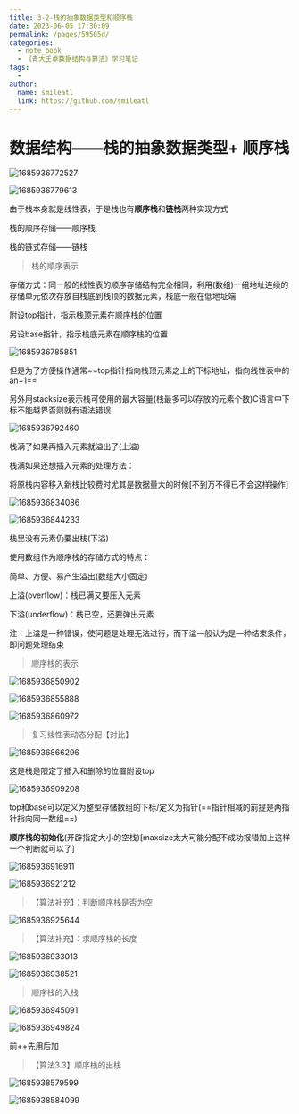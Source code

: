 ```yaml
---
title: 3-2-栈的抽象数据类型和顺序栈
date: 2023-06-05 17:30:09
permalink: /pages/59505d/
categories:
  - note_book
  - 《青大王卓数据结构与算法》学习笔记
tags:
  - 
author: 
  name: smileatl
  link: https://github.com/smileatl
---
```

数据结构——栈的抽象数据类型+ 顺序栈
===================

  

![1685936772527](/assets/1685936772527.png)

![1685936779613](/assets/1685936779613.png)

由于栈本身就是线性表，于是栈也有**顺序栈**和**链栈**两种实现方式

栈的顺序存储——顺序栈

栈的链式存储——链栈

> 栈的顺序表示

存储方式：同一般的线性表的顺序存储结构完全相同，利用(数组)一组地址连续的存储单元依次存放自栈底到栈顶的数据元素，栈底一般在低地址端

附设top指针，指示栈顶元素在顺序栈的位置

另设base指针，指示栈底元素在顺序栈的位置

![1685936785851](/assets/1685936785851.png)

但是为了方便操作通常==top指针指向栈顶元素之上的下标地址，指向线性表中的an+1==

另外用stacksize表示栈可使用的最大容量(栈最多可以存放的元素个数)C语言中下标不能越界否则就有语法错误

  

![1685936792460](/assets/1685936792460.png)

栈满了如果再插入元素就溢出了(上溢)

栈满如果还想插入元素的处理方法：

将原栈内容移入新栈比较费时尤其是数据量大的时候\[不到万不得已不会这样操作\]

  

![1685936834086](/assets/1685936834086.png)

![1685936844233](/assets/1685936844233.png)

栈里没有元素仍要出栈(下溢)

使用数组作为顺序栈的存储方式的特点：

简单、方便、易产生溢出(数组大小固定)

上溢(overflow)：栈已满又要压入元素

下溢(underflow)：栈已空，还要弹出元素

注：上溢是一种错误，使问题是处理无法进行，而下溢一般认为是一种结束条件，即问题处理结束

> 顺序栈的表示  

![1685936850902](/assets/1685936850902.png)

![1685936855888](/assets/1685936855888.png)

![1685936860972](/assets/1685936860972.png)

> 复习线性表动态分配【对比】

![1685936866296](/assets/1685936866296.png)

这是栈是限定了插入和删除的位置附设top

![1685936909208](/assets/1685936909208.png)

top和base可以定义为整型存储数组的下标/定义为指针(==指针相减的前提是两指针指向同一数组==)

**顺序栈的初始化**(开辟指定大小的空栈)\[maxsize太大可能分配不成功报错加上这样一个判断就可以了\]  

![1685936916911](/assets/1685936916911.png)

![1685936921212](/assets/1685936921212.png)

> 【算法补充】：判断顺序栈是否为空

![1685936925644](/assets/1685936925644.png)

> 【算法补充】：求顺序栈的长度

![1685936933013](/assets/1685936933013.png)

![1685936938521](/assets/1685936938521.png)

> 顺序栈的入栈

![1685936945091](/assets/1685936945091.png)

![1685936949824](/assets/1685936949824.png)

前++先用后加

> 【算法3.3】顺序栈的出栈  

![1685938579599](/assets/1685938579599.png)

![1685938584099](/assets/1685938584099.png)

  
